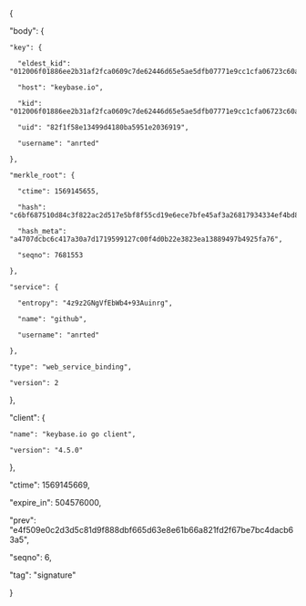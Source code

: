 {

  "body": {

    "key": {

      "eldest_kid": "012006f01886ee2b31af2fca0609c7de62446d65e5ae5dfb07771e9cc1cfa06723c60a",

      "host": "keybase.io",

      "kid": "012006f01886ee2b31af2fca0609c7de62446d65e5ae5dfb07771e9cc1cfa06723c60a",

      "uid": "82f1f58e13499d4180ba5951e2036919",

      "username": "anrted"

    },

    "merkle_root": {

      "ctime": 1569145655,

      "hash": "c6bf687510d84c3f822ac2d517e5bf8f55cd19e6ece7bfe45af3a26817934334ef4bd861ffca555ebcb88c0c2aad76e2f07d36f721d1e83b646f408c4ca9c613",

      "hash_meta": "a4707dcbc6c417a30a7d1719599127c00f4d0b22e3823ea13889497b4925fa76",

      "seqno": 7681553

    },

    "service": {

      "entropy": "4z9z2GNgVfEbWb4+93Auinrg",

      "name": "github",

      "username": "anrted"

    },

    "type": "web_service_binding",

    "version": 2

  },

  "client": {

    "name": "keybase.io go client",

    "version": "4.5.0"

  },

  "ctime": 1569145669,

  "expire_in": 504576000,

  "prev": "e4f509e0c2d3d5c81d9f888dbf665d63e8e61b66a821fd2f67be7bc4dacb63a5",

  "seqno": 6,

  "tag": "signature"

}
